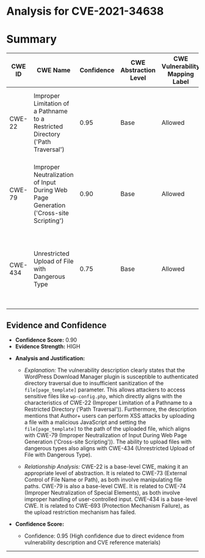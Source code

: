# Analysis for CVE-2021-34638

# Summary
| CWE ID | CWE Name | Confidence | CWE Abstraction Level | CWE Vulnerability Mapping Label | CWE-Vulnerability Mapping Notes |
|---|---|---|---|---|---|
| CWE-22 | Improper Limitation of a Pathname to a Restricted Directory ('Path Traversal') | 0.95 | Base | Allowed | Primary CWE. The vulnerability allows directory traversal to access sensitive files. |
| CWE-79 | Improper Neutralization of Input During Web Page Generation ('Cross-site Scripting') | 0.90 | Base | Allowed | Secondary CWE. The vulnerability allows XSS attacks by injecting malicious JavaScript code. |
| CWE-434 | Unrestricted Upload of File with Dangerous Type | 0.75 | Base | Allowed | Secondary CWE. The vulnerability allows uploading files with dangerous types which can lead to XSS. |

## Evidence and Confidence

*   **Confidence Score:** 0.90
*   **Evidence Strength:** HIGH

- **Analysis and Justification:**  
  - *Explanation:* The vulnerability description clearly states that the WordPress Download Manager plugin is susceptible to authenticated directory traversal due to insufficient sanitization of the `file[page_template]` parameter. This allows attackers to access sensitive files like `wp-config.php`, which directly aligns with the characteristics of CWE-22 (Improper Limitation of a Pathname to a Restricted Directory ('Path Traversal')). Furthermore, the description mentions that Author+ users can perform XSS attacks by uploading a file with a malicious JavaScript and setting the `file[page_template]` to the path of the uploaded file, which aligns with CWE-79 (Improper Neutralization of Input During Web Page Generation ('Cross-site Scripting')). The ability to upload files with dangerous types also aligns with CWE-434 (Unrestricted Upload of File with Dangerous Type).
  
  - *Relationship Analysis:* CWE-22 is a base-level CWE, making it an appropriate level of abstraction. It is related to CWE-73 (External Control of File Name or Path), as both involve manipulating file paths. CWE-79 is also a base-level CWE. It is related to CWE-74 (Improper Neutralization of Special Elements), as both involve improper handling of user-controlled input. CWE-434 is a base-level CWE. It is related to CWE-693 (Protection Mechanism Failure), as the upload restriction mechanism has failed.

- **Confidence Score:**  
  - Confidence: 0.95 (High confidence due to direct evidence from vulnerability description and CVE reference materials)
---